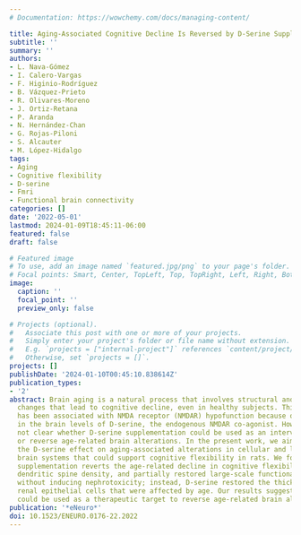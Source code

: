 ```yaml
---
# Documentation: https://wowchemy.com/docs/managing-content/

title: Aging-Associated Cognitive Decline Is Reversed by D-Serine Supplementation
subtitle: ''
summary: ''
authors:
- L. Nava-Gómez
- I. Calero-Vargas
- F. Higinio-Rodríguez
- B. Vázquez-Prieto
- R. Olivares-Moreno
- J. Ortiz-Retana
- P. Aranda
- N. Hernández-Chan
- G. Rojas-Piloni
- S. Alcauter
- M. López-Hidalgo
tags:
- Aging
- Cognitive flexibility
- D-serine
- Fmri
- Functional brain connectivity
categories: []
date: '2022-05-01'
lastmod: 2024-01-09T18:45:11-06:00
featured: false
draft: false

# Featured image
# To use, add an image named `featured.jpg/png` to your page's folder.
# Focal points: Smart, Center, TopLeft, Top, TopRight, Left, Right, BottomLeft, Bottom, BottomRight.
image:
  caption: ''
  focal_point: ''
  preview_only: false

# Projects (optional).
#   Associate this post with one or more of your projects.
#   Simply enter your project's folder or file name without extension.
#   E.g. `projects = ["internal-project"]` references `content/project/deep-learning/index.md`.
#   Otherwise, set `projects = []`.
projects: []
publishDate: '2024-01-10T00:45:10.838614Z'
publication_types:
- '2'
abstract: Brain aging is a natural process that involves structural and functional
  changes that lead to cognitive decline, even in healthy subjects. This detriment
  has been associated with NMDA receptor (NMDAR) hypofunction because of a reduction
  in the brain levels of D-serine, the endogenous NMDAR co-agonist. However, it is
  not clear whether D-serine supplementation could be used as an intervention to reduce
  or reverse age-related brain alterations. In the present work, we aimed to analyze
  the D-serine effect on aging-associated alterations in cellular and large-scale
  brain systems that could support cognitive flexibility in rats. We found that D-serine
  supplementation reverts the age-related decline in cognitive flexibility, frontal
  dendritic spine density, and partially restored large-scale functional connectivity
  without inducing nephrotoxicity; instead, D-serine restored the thickness of the
  renal epithelial cells that were affected by age. Our results suggest that D-serine
  could be used as a therapeutic target to reverse age-related brain alterations.
publication: '*eNeuro*'
doi: 10.1523/ENEURO.0176-22.2022
---
```

